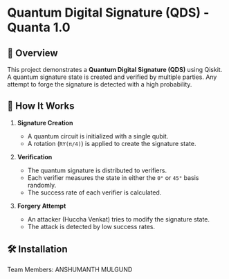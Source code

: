 # Quantum Digital Signature (QDS) - Quanta 1.0  

## 📌 Overview  
This project demonstrates a **Quantum Digital Signature (QDS)** using Qiskit. A quantum signature state is created and verified by multiple parties. Any attempt to forge the signature is detected with a high probability.

## 🔧 How It Works  
1. **Signature Creation**  
   - A quantum circuit is initialized with a single qubit.  
   - A rotation (`RY(π/4)`) is applied to create the signature state.  

2. **Verification**  
   - The quantum signature is distributed to verifiers.  
   - Each verifier measures the state in either the `0°` or `45°` basis randomly.  
   - The success rate of each verifier is calculated.

3. **Forgery Attempt**  
   - An attacker (Huccha Venkat) tries to modify the signature state.  
   - The attack is detected by low success rates.

## 🛠️ Installation  

Team Members:
ANSHUMANTH MULGUND
